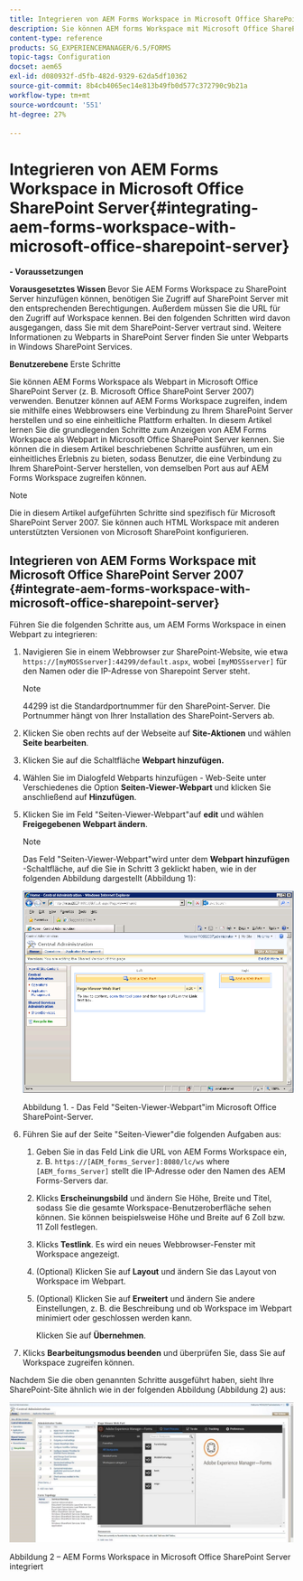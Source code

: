 ```yaml
---
title: Integrieren von AEM Forms Workspace in Microsoft Office SharePoint Server
description: Sie können AEM forms Workspace mit Microsoft Office SharePoint Server integrieren.
content-type: reference
products: SG_EXPERIENCEMANAGER/6.5/FORMS
topic-tags: Configuration
docset: aem65
exl-id: d080932f-d5fb-482d-9329-62da5df10362
source-git-commit: 8b4cb4065ec14e813b49fb0d577c372790c9b21a
workflow-type: tm+mt
source-wordcount: '551'
ht-degree: 27%

---
```


# Integrieren von AEM Forms Workspace in Microsoft Office SharePoint Server{#integrating-aem-forms-workspace-with-microsoft-office-sharepoint-server}

**- Voraussetzungen**

**Vorausgesetztes Wissen** 
Bevor Sie AEM Forms Workspace zu SharePoint Server hinzufügen können, benötigen Sie Zugriff auf SharePoint Server mit den entsprechenden Berechtigungen. Außerdem müssen Sie die URL für den Zugriff auf Workspace kennen. Bei den folgenden Schritten wird davon ausgegangen, dass Sie mit dem SharePoint-Server vertraut sind. Weitere Informationen zu Webparts in SharePoint Server finden Sie unter Webparts in Windows SharePoint Services.

**Benutzerebene** Erste Schritte

Sie können AEM Forms Workspace als Webpart in Microsoft Office SharePoint Server (z. B. Microsoft Office SharePoint Server 2007) verwenden. Benutzer können auf AEM Forms Workspace zugreifen, indem sie mithilfe eines Webbrowsers eine Verbindung zu Ihrem SharePoint Server herstellen und so eine einheitliche Plattform erhalten. In diesem Artikel lernen Sie die grundlegenden Schritte zum Anzeigen von AEM Forms Workspace als Webpart in Microsoft Office SharePoint Server kennen. Sie können die in diesem Artikel beschriebenen Schritte ausführen, um ein einheitliches Erlebnis zu bieten, sodass Benutzer, die eine Verbindung zu Ihrem SharePoint-Server herstellen, von demselben Port aus auf AEM Forms Workspace zugreifen können.

>[!NOTE]
>
>Die in diesem Artikel aufgeführten Schritte sind spezifisch für Microsoft SharePoint Server 2007. Sie können auch HTML Workspace mit anderen unterstützten Versionen von Microsoft SharePoint konfigurieren.

## Integrieren von AEM Forms Workspace mit Microsoft Office SharePoint Server 2007 {#integrate-aem-forms-workspace-with-microsoft-office-sharepoint-server}

Führen Sie die folgenden Schritte aus, um AEM Forms Workspace in einen Webpart zu integrieren:

1. Navigieren Sie in einem Webbrowser zur SharePoint-Website, wie etwa `https://[myMOSSserver]:44299/default.aspx`, wobei `[myMOSSserver]` für den Namen oder die IP-Adresse von Sharepoint Server steht.

   >[!NOTE]
   >
   >44299 ist die Standardportnummer für den SharePoint-Server. Die Portnummer hängt von Ihrer Installation des SharePoint-Servers ab.

1. Klicken Sie oben rechts auf der Webseite auf **Site-Aktionen** und wählen **Seite bearbeiten**.
1. Klicken Sie auf die Schaltfläche **Webpart hinzufügen.**
1. Wählen Sie im Dialogfeld Webparts hinzufügen - Web-Seite unter Verschiedenes die Option **Seiten-Viewer-Webpart** und klicken Sie anschließend auf **Hinzufügen**.
1. Klicken Sie im Feld &quot;Seiten-Viewer-Webpart&quot;auf **edit** und wählen **Freigegebenen Webpart ändern**.

   >[!NOTE]
   >
   >Das Feld &quot;Seiten-Viewer-Webpart&quot;wird unter dem **Webpart hinzufügen** -Schaltfläche, auf die Sie in Schritt 3 geklickt haben, wie in der folgenden Abbildung dargestellt (Abbildung 1):

   ![Feld „Seiten-Viewer-Webpart“ in Microsoft Office SharePoint Server.](assets/page-viewer-web-part-box-in-microsoft-office-sharepoint-server.png)

   Abbildung 1. - Das Feld &quot;Seiten-Viewer-Webpart&quot;im Microsoft Office SharePoint-Server.

1. Führen Sie auf der Seite &quot;Seiten-Viewer&quot;die folgenden Aufgaben aus:

   1. Geben Sie in das Feld Link die URL von AEM Forms Workspace ein, z. B. `https://[AEM_forms_Server]:8080/lc/ws` where `[AEM_forms_Server]` stellt die IP-Adresse oder den Namen des AEM Forms-Servers dar.
   1. Klicks **Erscheinungsbild** und ändern Sie Höhe, Breite und Titel, sodass Sie die gesamte Workspace-Benutzeroberfläche sehen können. Sie können beispielsweise Höhe und Breite auf 6 Zoll bzw. 11 Zoll festlegen.
   1. Klicks **Testlink**. Es wird ein neues Webbrowser-Fenster mit Workspace angezeigt.
   1. (Optional) Klicken Sie auf **Layout** und ändern Sie das Layout von Workspace im Webpart.
   1. (Optional) Klicken Sie auf **Erweitert** und ändern Sie andere Einstellungen, z. B. die Beschreibung und ob Workspace im Webpart minimiert oder geschlossen werden kann.

      Klicken Sie auf **Übernehmen**.

1. Klicks **Bearbeitungsmodus beenden** und überprüfen Sie, dass Sie auf Workspace zugreifen können.

Nachdem Sie die oben genannten Schritte ausgeführt haben, sieht Ihre SharePoint-Site ähnlich wie in der folgenden Abbildung (Abbildung 2) aus:

![AEM Forms Workspace in Microsoft Office SharePoint Server integriert](assets/aem-forms-workspace.jpg)

Abbildung 2 – AEM Forms Workspace in Microsoft Office SharePoint Server integriert
